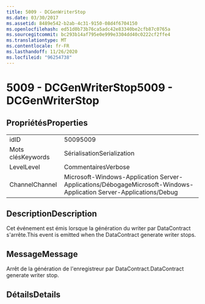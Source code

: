 ```yaml
---
title: 5009 - DCGenWriterStop
ms.date: 03/30/2017
ms.assetid: 8489e542-b2ab-4c31-9150-08d4f6704150
ms.openlocfilehash: ed51d0b73b76ca5adc42e83340be2cfb87c0765a
ms.sourcegitcommit: bc293b14af795e0e999e3304dd40c0222cf2ffe4
ms.translationtype: MT
ms.contentlocale: fr-FR
ms.lasthandoff: 11/26/2020
ms.locfileid: "96254738"
---
```

# <a name="5009---dcgenwriterstop"></a><span data-ttu-id="88466-102">5009 - DCGenWriterStop</span><span class="sxs-lookup"><span data-stu-id="88466-102">5009 - DCGenWriterStop</span></span>

## <a name="properties"></a><span data-ttu-id="88466-103">Propriétés</span><span class="sxs-lookup"><span data-stu-id="88466-103">Properties</span></span>  
  
|||  
|-|-|  
|<span data-ttu-id="88466-104">id</span><span class="sxs-lookup"><span data-stu-id="88466-104">ID</span></span>|<span data-ttu-id="88466-105">5009</span><span class="sxs-lookup"><span data-stu-id="88466-105">5009</span></span>|  
|<span data-ttu-id="88466-106">Mots clés</span><span class="sxs-lookup"><span data-stu-id="88466-106">Keywords</span></span>|<span data-ttu-id="88466-107">Sérialisation</span><span class="sxs-lookup"><span data-stu-id="88466-107">Serialization</span></span>|  
|<span data-ttu-id="88466-108">Level</span><span class="sxs-lookup"><span data-stu-id="88466-108">Level</span></span>|<span data-ttu-id="88466-109">Commentaires</span><span class="sxs-lookup"><span data-stu-id="88466-109">Verbose</span></span>|  
|<span data-ttu-id="88466-110">Channel</span><span class="sxs-lookup"><span data-stu-id="88466-110">Channel</span></span>|<span data-ttu-id="88466-111">Microsoft-Windows-Application Server-Applications/Débogage</span><span class="sxs-lookup"><span data-stu-id="88466-111">Microsoft-Windows-Application Server-Applications/Debug</span></span>|  
  
## <a name="description"></a><span data-ttu-id="88466-112">Description</span><span class="sxs-lookup"><span data-stu-id="88466-112">Description</span></span>  

 <span data-ttu-id="88466-113">Cet événement est émis lorsque la génération du writer par DataContract s'arrête.</span><span class="sxs-lookup"><span data-stu-id="88466-113">This event is emitted when the DataContract generate writer stops.</span></span>  
  
## <a name="message"></a><span data-ttu-id="88466-114">Message</span><span class="sxs-lookup"><span data-stu-id="88466-114">Message</span></span>  

 <span data-ttu-id="88466-115">Arrêt de la génération de l'enregistreur par DataContract.</span><span class="sxs-lookup"><span data-stu-id="88466-115">DataContract generate writer stop.</span></span>  
  
## <a name="details"></a><span data-ttu-id="88466-116">Détails</span><span class="sxs-lookup"><span data-stu-id="88466-116">Details</span></span>
